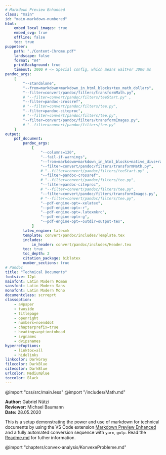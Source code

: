 ```yaml
---
# Markdown Preview Enhanced
class: "main"
id: "main-markdown-numbered"
html:
    embed_local_images: true
    embed_svg: true
    offline: false
    toc: true
puppeteer:
    path: "./Content-Chrome.pdf"
    landscape: false
    format: "A4"
    printBackground: true
    timeout: 3000 # <= Special config, which means waitFor 3000 ms
pandoc_args:
    [
        "--standalone",
        "--from=markdown+markdown_in_html_blocks+tex_math_dollars",
        "--filter=convert/pandoc/filters/transformMath.py",
        # "--filter=convert/pandoc/filters/teeStart.py" ,
        "--filter=pandoc-crossref",
        # "--filter=convert/pandoc/filters/tee.py",
        "--filter=pandoc-citeproc",
        # "--filter=convert/pandoc/filters/tee.py",
        "--filter=convert/pandoc/filters/transformImages.py",
        # "--filter=convert/pandoc/filters/tee.py"
    ]
output:
    pdf_document:
        pandoc_args:
            [
                "--columns=120",
                "--fail-if-warnings",
                "--from=markdown+markdown_in_html_blocks+native_divs+raw_tex+tex_math_dollars",
                "--filter=convert/pandoc/filters/transformMath.py",
                # "--filter=convert/pandoc/filters/teeStart.py" ,
                "--filter=pandoc-crossref",
                # "--filter=convert/pandoc/filters/tee.py",
                "--filter=pandoc-citeproc",
                # "--filter=convert/pandoc/filters/tee.py",
                "--filter=convert/pandoc/filters/transformImages.py",
                # "--filter=convert/pandoc/filters/tee.py",
                "--pdf-engine-opt=-xelatex",
                "--pdf-engine-opt=-r",
                "--pdf-engine-opt=.latexmkrc",
                "--pdf-engine-opt=-g",
                "--pdf-engine-opt=-outdir=output-tex",
            ]
        latex_engine: latexmk
        template: convert/pandoc/includes/Template.tex
        includes:
            in_header: convert/pandoc/includes/Header.tex
        toc: true
        toc_depth: 2
        citation_package: biblatex
        number_sections: true
# Pandoc
title: "Technical Documents"
fontsize: 12pt
mainfont: Latin Modern Roman
sansfont: Latin Modern Sans
monofont: Latin Modern Mono
documentclass: scrreprt
classoption:
    - a4paper
    - twoside
    - titlepage
    - openright
    - numbers=noenddot
    - chapterprefix=true
    - headings=optiontohead
    - svgnames
    - dvipsnames
hyperrefoptions:
    - linktoc=all
    - hidelinks
linkcolor: DarkGray
filecolor: DarkBlue
citecolor: DarkBlue
urlcolor: MediumBlue
toccolor: Black
---
```


@import "css/src/main.less"
@import "/includes/Math.md"

**Author:** Gabriel Nützi<br>
**Reviewer:** Michael Baumann<br>
**Date:** 28.05.2020

This is a setup demonstrating the power and use of markdown for technical documents by using
the VS Code extension [Markdown Preview Enhanced](https://shd101wyy.github.io/markdown-preview-enhanced) and a fully automated conversion sequence with `yarn`, `gulp`.
Read the [Readme.md](https://github.com/gabyx/TechnicalMarkdown/blob/master/Readme.md) for futher information.

@import "chapters/convex-analysis/KonvexeProbleme.md"
